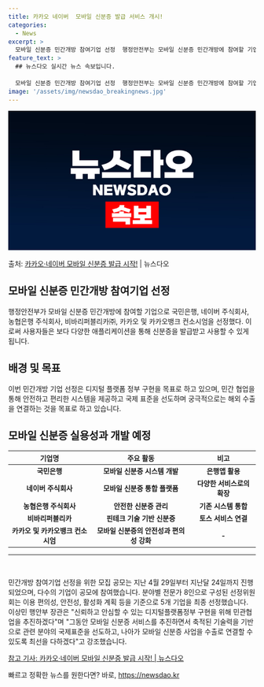 ```yaml
---
title: 카카오 네이버  모바일 신분증 발급 서비스 개시!
categories:
  - News
excerpt: >
  모바일 신분증 민간개방 참여기업 선정  행정안전부는 모바일 신분증 민간개방에 참여할 기업으로 ㈜국민은행, 네…
feature_text: >
  ## 뉴스다오 실시간 뉴스 속보입니다.

  모바일 신분증 민간개방 참여기업 선정  행정안전부는 모바일 신분증 민간개방에 참여할 기업으로 ㈜국민은행, 네…
image: '/assets/img/newsdao_breakingnews.jpg'
---
```


![뉴스다오 속보](/assets/img/newsdao_breakingnews.jpg)

<p>출처: <a href="https://newsdao.kr/4122" rel="dofollow">카카오·네이버 모바일 신분증 발급 시작!</a> | 뉴스다오</p>

<h2 data-ke-size="size26">모바일 신분증 민간개방 참여기업 선정</h2>
<p data-ke-size="size16">행정안전부가 모바일 신분증 민간개방에 참여할 기업으로 국민은행, 네이버 주식회사, 농협은행 주식회사, 비바리퍼블리카㈜, 카카오 및 카카오뱅크 컨소시엄을 선정했다. 이로써 사용자들은 보다 다양한 애플리케이션을 통해 신분증을 발급받고 사용할 수 있게 됩니다.</p>

<h2 data-ke-size="size26">배경 및 목표</h2>
<p data-ke-size="size16">이번 민간개방 기업 선정은 디지털 플랫폼 정부 구현을 목표로 하고 있으며, 민간 협업을 통해 안전하고 편리한 시스템을 제공하고 국제 표준을 선도하며 궁극적으로는 해외 수출을 연결하는 것을 목표로 하고 있습니다.</p>

<h2 data-ke-size="size26">모바일 신분증 실용성과 개발 예정</h2>
<table>
<thead>
<tr>
<th style="text-align: center; height: 17px;"><b>기업명</b></th>
<th style="text-align: center; height: 17px;"><b>주요 활동</b></th>
<th style="text-align: center; height: 17px;"><b>비고</b></th>
</tr>
</thead>
<tbody>
<tr>
<td style="text-align: center; height: 17px;"><b>국민은행</b></td>
<td style="text-align: center; height: 17px;"><b>모바일 신분증 시스템 개발</b></td>
<td style="text-align: center; height: 17px;"><b>은행앱 활용</b></td>
</tr>
<tr>
<td style="text-align: center; height: 17px;"><b>네이버 주식회사</b></td>
<td style="text-align: center; height: 17px;"><b>모바일 신분증 통합 플랫폼</b></td>
<td style="text-align: center; height: 17px;"><b>다양한 서비스로의 확장</b></td>
</tr>
<tr>
<td style="text-align: center; height: 17px;"><b>농협은행 주식회사</b></td>
<td style="text-align: center; height: 17px;"><b>안전한 신분증 관리</b></td>
<td style="text-align: center; height: 17px;"><b>기존 시스템 통합</b></td>
</tr>
<tr>
<td style="text-align: center; height: 17px;"><b>비바리퍼블리카</b></td>
<td style="text-align: center; height: 17px;"><b>핀테크 기술 기반 신분증</b></td>
<td style="text-align: center; height: 17px;"><b>토스 서비스 연결</b></td>
</tr>
<tr>
<td style="text-align: center; height: 17px;"><b>카카오 및 카카오뱅크 컨소시엄</b></td>
<td style="text-align: center; height: 17px;"><b>모바일 신분증의 안전성과 편의성 강화</b></td>
<td style="text-align: center; height: 17px;"><b>-</b></td>
</tr>
</tbody>
</table>

<hr>
<p data-ke-size="size16">&nbsp;</p>

<p data-ke-size="size16">민간개방 참여기업 선정을 위한 모집 공모는 지난 4월 29일부터 지난달 24일까지 진행되었으며, 다수의 기업이 공모에 참여했습니다. 분야별 전문가 8인으로 구성된 선정위원회는 이용 편의성, 안전성, 활성화 계획 등을 기준으로 5개 기업을 최종 선정했습니다. 이상민 행안부 장관은 "신뢰하고 안심할 수 있는 디지털플랫폼정부 구현을 위해 민관협업을 추진하겠다"며 "그동안 모바일 신분증 서비스를 추진하면서 축적된 기술력을 기반으로 관련 분야의 국제표준을 선도하고, 나아가 모바일 신분증 사업을 수출로 연결할 수 있도록 최선을 다하겠다"고 강조했습니다.<p>

<p data-ke-size="size16"><a href="https://newsdao.kr/4122">참고 기사: 카카오·네이버 모바일 신분증 발급 시작! | 뉴스다오</a></p>
 

빠르고 정확한 뉴스를 원한다면? 바로, <a href="https://newsdao.kr" rel="dofollow">https://newsdao.kr</a>


